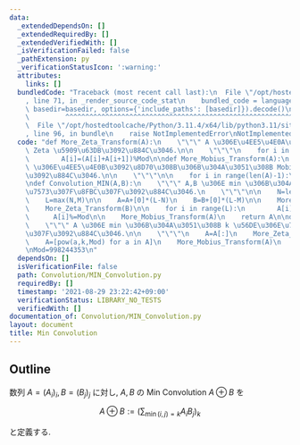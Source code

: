 ```yaml
---
data:
  _extendedDependsOn: []
  _extendedRequiredBy: []
  _extendedVerifiedWith: []
  _isVerificationFailed: false
  _pathExtension: py
  _verificationStatusIcon: ':warning:'
  attributes:
    links: []
  bundledCode: "Traceback (most recent call last):\n  File \"/opt/hostedtoolcache/Python/3.11.4/x64/lib/python3.11/site-packages/onlinejudge_verify/documentation/build.py\"\
    , line 71, in _render_source_code_stat\n    bundled_code = language.bundle(stat.path,\
    \ basedir=basedir, options={'include_paths': [basedir]}).decode()\n          \
    \         ^^^^^^^^^^^^^^^^^^^^^^^^^^^^^^^^^^^^^^^^^^^^^^^^^^^^^^^^^^^^^^^^^^^^^^^^^^^^^^^^^\n\
    \  File \"/opt/hostedtoolcache/Python/3.11.4/x64/lib/python3.11/site-packages/onlinejudge_verify/languages/python.py\"\
    , line 96, in bundle\n    raise NotImplementedError\nNotImplementedError\n"
  code: "def More_Zeta_Transform(A):\n    \"\"\" A \u306E\u4EE5\u4E0A\u3092\u8D70\u308B\
    \ Zeta \u5909\u63DB\u3092\u884C\u3046.\n\n    \"\"\"\n    for i in range(len(A)-2,-1,-1):\n\
    \        A[i]=(A[i]+A[i+1])%Mod\n\ndef More_Mobius_Transform(A):\n    \"\"\" A\
    \ \u306E\u4EE5\u4E0B\u3092\u8D70\u308B\u306B\u304A\u3051\u308B Mobius \u5909\u63DB\
    \u3092\u884C\u3046.\n\n    \"\"\"\n\n    for i in range(len(A)-1):\n        A[i]=(A[i]-A[i+1])%Mod\n\
    \ndef Convolution_MIN(A,B):\n    \"\"\" A,B \u306E min \u306B\u304A\u3051\u308B\
    \u7573\u307F\u8FBC\u307F\u3092\u884C\u3046.\n    \"\"\"\n\n    N=len(A); M=len(B)\n\
    \    L=max(N,M)\n\n    A=A+[0]*(L-N)\n    B=B+[0]*(L-M)\n\n    More_Zeta_Transform(A)\n\
    \    More_Zeta_Transform(B)\n\n    for i in range(L):\n        A[i]*=B[i]\n  \
    \      A[i]%=Mod\n\n    More_Mobius_Transform(A)\n    return A\n\ndef Convolution_Power_MIN(A,k):\n\
    \    \"\"\" A \u306E min \u306B\u304A\u3051\u308B k \u56DE\u306E\u7573\u307F\u8FBC\
    \u307F\u3092\u884C\u3046.\n\n    \"\"\"\n    A=A[:]\n    More_Zeta_Transform(A)\n\
    \    A=[pow(a,k,Mod) for a in A]\n    More_Mobius_Transform(A)\n    return A\n\
    \nMod=998244353\n"
  dependsOn: []
  isVerificationFile: false
  path: Convolution/MIN_Convolution.py
  requiredBy: []
  timestamp: '2021-08-29 23:22:42+09:00'
  verificationStatus: LIBRARY_NO_TESTS
  verifiedWith: []
documentation_of: Convolution/MIN_Convolution.py
layout: document
title: Min Convolution
---
```


## Outline

数列 $A=(A_i)_i, B=(B_j)_j$ に対し, $A,B$ の Min Convolution $A \oplus B$ を

$$A \oplus B:=\left(\sum_{\min(i,j)=k} A_i B_j \right)_k$$

と定義する.
